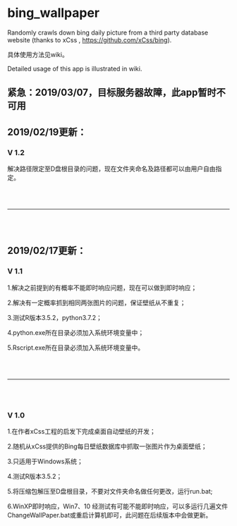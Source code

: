 # bing_wallpaper
Randomly crawls down bing daily picture from a third party database website (thanks to xCss , https://github.com/xCss/bing).

具体使用方法见wiki。

Detailed usage of this app is illustrated in wiki.


<h2>紧急：2019/03/07，目标服务器故障，此app暂时不可用</h2>


<h2>2019/02/19更新：</h2>

<h3>V 1.2</h3>

解决路径限定至D盘根目录的问题，现在文件夹命名及路径都可以由用户自由指定。

<br></br>

----

<br></br>

<h2>2019/02/17更新：</h2>

<h3>V 1.1</h3>

1.解决之前提到的有概率不能即时响应问题，现在可以做到即时响应；

2.解决有一定概率抓到相同两张图片的问题，保证壁纸从不重复；

3.测试R版本3.5.2，python3.7.2；

4.python.exe所在目录必须加入系统环境变量中；

5.Rscript.exe所在目录必须加入系统环境变量中。

<br></br>

----

<br></br>

<h3>V 1.0</h3>

1.在作者xCss工程的启发下完成桌面自动壁纸的开发；

2.随机从xCss提供的Bing每日壁纸数据库中抓取一张图片作为桌面壁纸；

3.只适用于Windows系统；

4.测试R版本3.5.2；

5.将压缩包解压至D盘根目录，不要对文件夹命名做任何更改，运行run.bat;

6.WinXP即时响应，Win7、10 经测试有可能不能即时响应，可以多运行几遍文件ChangeWallPaper.bat或重启计算机即可，此问题在后续版本中会做更新。
